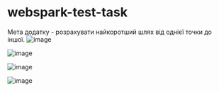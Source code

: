 # webspark-test-task
Мета додатку - розрахувати найкоротший шлях від однієї точки до іншої.
![image](https://github.com/user-attachments/assets/9b4cc773-9f1d-409c-85dc-41d9517926b7)

![image](https://github.com/user-attachments/assets/91a74978-0608-4b6a-9734-45169b9e1ce4)

![image](https://github.com/user-attachments/assets/ee39d71f-65cc-416d-b45a-197fea68cde6)

![image](https://github.com/user-attachments/assets/3f96dd90-4737-42e5-978c-6965835c78e3)

